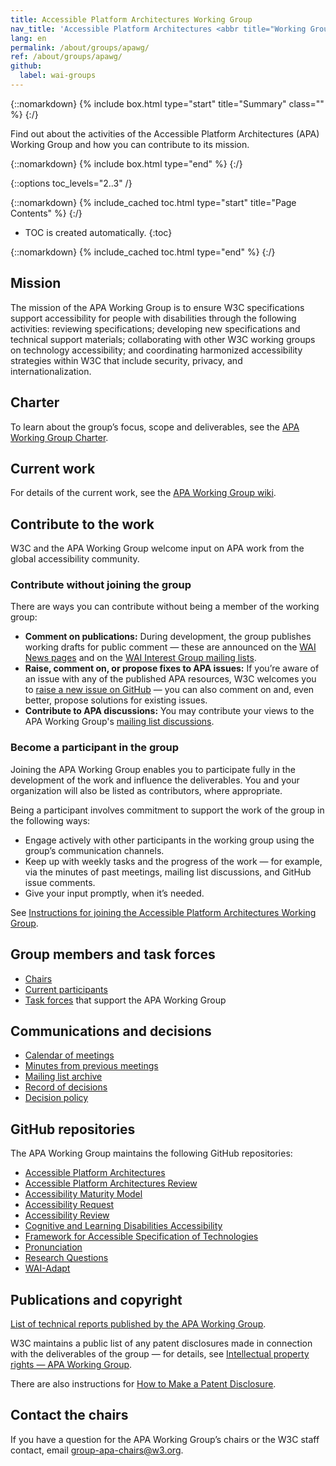 ```yaml
---
title: Accessible Platform Architectures Working Group
nav_title: 'Accessible Platform Architectures <abbr title="Working Group">WG</abbr>'
lang: en
permalink: /about/groups/apawg/
ref: /about/groups/apawg/
github:
  label: wai-groups
---
```


{::nomarkdown}
{% include box.html type="start" title="Summary" class="" %}
{:/}

Find out about the activities of the Accessible Platform Architectures (APA) Working Group and how you can contribute to its mission.

{::nomarkdown}
{% include box.html type="end" %}
{:/}

{::options toc_levels="2..3" /}

{::nomarkdown}
{% include_cached toc.html type="start" title="Page Contents" %}
{:/}

-   TOC is created automatically.
{:toc}

{::nomarkdown}
{% include_cached toc.html type="end" %}
{:/}

## Mission

The mission of the APA Working Group is to ensure W3C specifications support accessibility for people with disabilities through the following activities: reviewing specifications; developing new specifications and technical support materials; collaborating with other W3C working groups on technology accessibility; and coordinating harmonized accessibility strategies within W3C that include security, privacy, and internationalization.

## Charter

To learn about the group’s focus, scope and deliverables, see the [APA Working Group Charter](https://www.w3.org/2023/07/apa-wg-charter).

## Current work

For details of the current work, see the [APA Working Group wiki](https://www.w3.org/WAI/APA/wiki/).

## Contribute to the work

W3C and the APA Working Group welcome input on APA work from the global accessibility community.

### Contribute without joining the group

There are ways you can contribute without being a member of the working group:

* **Comment on publications:** During development, the group publishes working drafts for public comment &mdash; these are announced on the [WAI News pages](/news/) and on the [WAI Interest Group mailing lists](/about/groups/waiig/#mailinglist).
* **Raise, comment on, or propose fixes to APA issues:** If you’re aware of an issue with any of the published APA resources, W3C welcomes you to [raise a new issue on GitHub](https://github.com/w3c/apa/issues) &mdash; you can also comment on and, even better, propose solutions for existing issues.
* **Contribute to APA discussions:** You may contribute your views to the APA Working Group's [mailing list discussions](https://lists.w3.org/Archives/Public/public-apa/).

### Become a participant in the group

Joining the APA Working Group enables you to participate fully in the development of the work and influence the deliverables. You and your organization will also be listed as contributors, where appropriate.

Being a participant involves commitment to support the work of the group in the following ways:

* Engage actively with other participants in the working group using the group’s communication channels.
* Keep up with weekly tasks and the progress of the work &mdash; for example, via the minutes of past meetings, mailing list discussions, and GitHub issue comments.
* Give your input promptly, when it’s needed.

See [Instructions for joining the Accessible Platform Architectures Working Group](https://www.w3.org/groups/wg/apa/instructions/).

## Group members and task forces

* [Chairs](https://www.w3.org/groups/wg/apa/participants/#chairs)
* [Current participants](https://www.w3.org/groups/wg/apa/participants/#participants)
* [Task forces](https://www.w3.org/groups/wg/apa/task-forces/) that support the APA Working Group

## Communications and decisions

* [Calendar of meetings](https://www.w3.org/groups/wg/apa/calendar/)
* [Minutes from previous meetings](https://www.w3.org/WAI/APA/minutes)
* [Mailing list archive](https://lists.w3.org/Archives/Public/public-apa/)
* [Record of decisions](https://www.w3.org/WAI/APA/wiki/Decisions)
* [Decision policy](/about/groups/apawg/decision-policy/)

## GitHub repositories
The APA Working Group maintains the following GitHub repositories:

* [Accessible Platform Architectures](https://github.com/w3c/apa/)
* [Accessible Platform Architectures Review](https://github.com/w3c/apa-review/issues/)
* [Accessibility Maturity Model](https://github.com/w3c/maturity-model/)
* [Accessibility Request](https://github.com/w3c/a11y-request/)
* [Accessibility Review](https://github.com/w3c/a11y-review/)
* [Cognitive and Learning Disabilities Accessibility](https://github.com/w3c/coga/)
* [Framework for Accessible Specification of Technologies](https://github.com/w3c/fast)
* [Pronunciation](https://github.com/w3c/pronunciation/)
* [Research Questions](https://github.com/w3c/rqtf/)
* [WAI-Adapt](https://github.com/w3c/adapt/)

## Publications and copyright

[List of technical reports published by the APA Working Group](https://www.w3.org/groups/wg/apa/publications/).

W3C maintains a public list of any patent disclosures made in connection with the deliverables of the group &mdash; for details, see [Intellectual property rights &mdash; APA Working Group](https://www.w3.org/groups/wg/apa/ipr/).

There are also instructions for [How to Make a Patent Disclosure](https://www.w3.org/groups/wg/apa/ipr/#discl-howto).

## Contact the chairs

If you have a question for the APA Working Group’s chairs or the W3C staff contact, email [group-apa-chairs@w3.org](mailto:group-apa-chairs@w3.org).